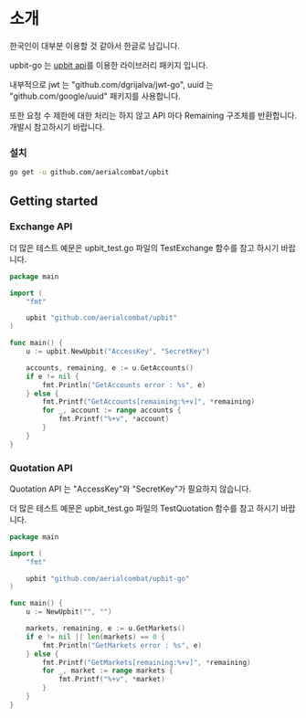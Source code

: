 # 소개

한국인이 대부분 이용할 것 같아서 한글로 남깁니다.

upbit-go 는 [upbit api](https://docs.upbit.com/)를 이용한 라이브러리 패키지 입니다. 

내부적으로 jwt 는 "github.com/dgrijalva/jwt-go", uuid 는 "github.com/google/uuid" 패키지를 사용합니다.

또한 요청 수 제한에 대한 처리는 하지 않고 API 마다 Remaining 구조체를 반환합니다. 개발시 참고하시기 바랍니다.


### 설치

```bash
go get -u github.com/aerialcombat/upbit
```

## Getting started

### Exchange API

더 많은 테스트 예문은 upbit_test.go 파일의 TestExchange 함수를 참고 하시기 바랍니다.

```go
package main

import (
	"fmt"

	upbit "github.com/aerialcombat/upbit"
)

func main() {
	u := upbit.NewUpbit("AccessKey", "SecretKey")

	accounts, remaining, e := u.GetAccounts()
	if e != nil {
		fmt.Println("GetAccounts error : %s", e)
	} else {
		fmt.Printf("GetAccounts[remaining:%+v]", *remaining)
		for _, account := range accounts {
			fmt.Printf("%+v", *account)
		}
	}
}
```

### Quotation API

Quotation API 는 "AccessKey"와 "SecretKey"가 필요하지 않습니다.

더 많은 테스트 예문은 upbit_test.go 파일의 TestQuotation 함수를 참고 하시기 바랍니다.

```go
package main

import (
	"fmt"

	upbit "github.com/aerialcombat/upbit-go"
)

func main() {
    u := NewUpbit("", "")

	markets, remaining, e := u.GetMarkets()
	if e != nil || len(markets) == 0 {
		fmt.Println("GetMarkets error : %s", e)
	} else {
		fmt.Printf("GetMarkets[remaining:%+v]", *remaining)
		for _, market := range markets {
			fmt.Printf("%+v", *market)
		}
	}
}
```
